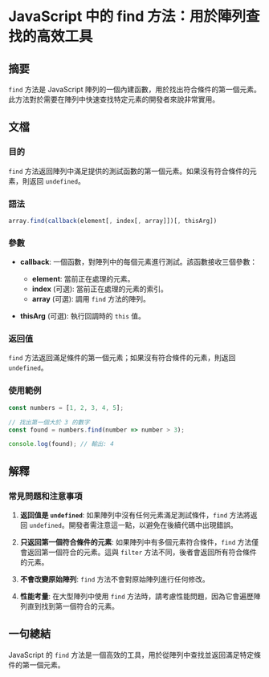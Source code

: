<!--
Meta Description: # JavaScript 中的 find 方法：用於陣列查找的高效工具 ## 摘要 `find` 方法是 JavaScript 陣列的一個內建函數，用於找出符合條件的第一個元素。此方法對於需要在陣列中快速查找特定元素的開發者來說非常實用。 ## 文檔 ### 目的 `find` 方法返回陣列中滿足提...
Meta Keywords: find, javascript, undefined, array, 如果沒有符合條件的元素
-->

# JavaScript 中的 find 方法：用於陣列查找的高效工具

## 摘要
`find` 方法是 JavaScript 陣列的一個內建函數，用於找出符合條件的第一個元素。此方法對於需要在陣列中快速查找特定元素的開發者來說非常實用。

## 文檔
### 目的
`find` 方法返回陣列中滿足提供的測試函數的第一個元素。如果沒有符合條件的元素，則返回 `undefined`。

### 語法
```javascript
array.find(callback(element[, index[, array]])[, thisArg])
```

### 參數
- **callback**: 一個函數，對陣列中的每個元素進行測試。該函數接收三個參數：
  - **element**: 當前正在處理的元素。
  - **index** (可選): 當前正在處理的元素的索引。
  - **array** (可選): 調用 `find` 方法的陣列。
  
- **thisArg** (可選): 執行回調時的 `this` 值。

### 返回值
`find` 方法返回滿足條件的第一個元素；如果沒有符合條件的元素，則返回 `undefined`。

### 使用範例
```javascript
const numbers = [1, 2, 3, 4, 5];

// 找出第一個大於 3 的數字
const found = numbers.find(number => number > 3);

console.log(found); // 輸出: 4
```

## 解釋
### 常見問題和注意事項
1. **返回值是 `undefined`**: 如果陣列中沒有任何元素滿足測試條件，`find` 方法將返回 `undefined`。開發者需注意這一點，以避免在後續代碼中出現錯誤。
   
2. **只返回第一個符合條件的元素**: 如果陣列中有多個元素符合條件，`find` 方法僅會返回第一個符合的元素。這與 `filter` 方法不同，後者會返回所有符合條件的元素。

3. **不會改變原始陣列**: `find` 方法不會對原始陣列進行任何修改。

4. **性能考量**: 在大型陣列中使用 `find` 方法時，請考慮性能問題，因為它會遍歷陣列直到找到第一個符合的元素。

## 一句總結
JavaScript 的 `find` 方法是一個高效的工具，用於從陣列中查找並返回滿足特定條件的第一個元素。